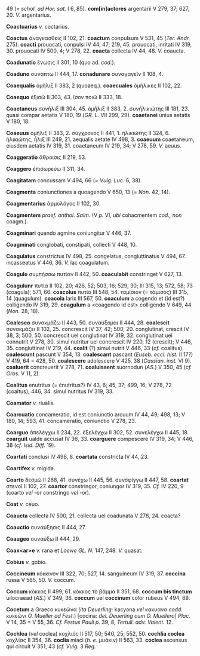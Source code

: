 49 (= *schol. ad Hor. sat.* I 6, 85). **com[in]actores** argentarii V
279, 37; 627, 20. *V.* argentarius.

**Coactuarius** *v.* coctarius.

**Coactus** ἀναγκασθείς II 102, 21. **coactum** conpulsum V 531, 45
(*Ter. Andr.* 275). **coacti** prouocati, conpulsi IV 44, 47; 219, 45.
prouocati, inritati IV 319, 30. prouocati IV 500, 4; V 278, 22.
**coacta** collecta IV 44, 48. *V.* coaucta.

**Coadunatio** ἕνωσις II 301, 10 (quo ad. *cod.*).

**Coaduno** συνάπτω II 444, 17. **conadunare** συναγαγεῖν II 108, 4.

**Coaequalis** ὁμῆλιξ II 383, 2 (quoaeq.). **coaecuales** ὁμήλικες II
102, 22.

**Coaequo** ἐξισῶ II 303, 43. ἴσον ποιῶ II 333, 18.

**Coaetaneus** συνῆλιξ III 304, 45. ὁμῆ­λιξ II 383, 2. συνῆλικιώτης III
181, 23. quasi compar aetatis V 180, 19 (*GR. L.* VII 299, 29).
**coaetanei** unius aetatis V 180, 18.

**Coaeuus** ὁμῆλιξ II 383, 2. σύγχρονος II 441, 1. ἡλικιώτης II 324, 6.
ἡλικιώτης, ἧλιξ III 249, 21. aequalis aetate IV 498, 3. **coaeuum**
coaetaneum, eiusdem aetatis IV 319, 31. coaetaneum IV 219, 34; V 278,
59. *V.* aeuus.

**Coaggeratio** ἄθροισις II 219, 53.

**Coaggero** ἐπισωρεύω II 311, 34.

**Coagitatam** concussam V 494, 66 (*= Vulg. Luc.* 6, 38).

**Coagmenta** coniunctiones a quoagendo V 650, 13 (= *Non.* 42, 14).

**Coagmentarius** ἁρμολόγος II 102, 30.

**Coagmentem** *praef. anthol. Salm.* (V *p.* VI, *ubi* cohacmentem
*cod., non* coagm.).

**Coagminari** quando agmine coniungitur V 446, 37.

**Coagminati** conglobati, constipati, collecti V 448, 10.

**Coagulatus** constrictus IV 498, 25. congelatus, congluttinatus V 494,
67. incasseatus V 446, 36. *V.* lac coagulatum.

**Coagulo** συμπήσσω πυτίαν II 442, 50. **coaculabit** constringet V
627, 13.

**Coagulunr** πυτία II 102, 20; 426, 52; 503, 16; 529, 30; III 315, 13;
572, 58; 73 (coagula); 571, 66. **coacolus** πυτία III 548, 54. ταμίσιον
(= τάμισος) III 315, 14 (quagulum). **coacola** larix III 567, 50.
**coaculum** a cogendo et (id est?) colligendo IV 319, 29. **coagulum**
a \<coagendo id est\> colligendo V 649, 44 (*Non.* 28, 18).

**Coalesco** συνακμάζω II 443, 50. συναύξομαι II 444, 28. **coalescit**
συνακμάζει II 102, 25. concrescit IV 37, 42; 500, 20. conglutinat,
crescit IV 38, 3; 500, 50. concrescit uel conglutinat IV 319, 32.
conglutinat uel connutrit V 278, 30. simul nutritur uel concrescit IV
220, 12 (crescit); V 446, 35. congluttinat IV 219, 44. **coalit** (?)
simul nutrit V 446, 33 (*cf.* coalitus). **coalescunt** pascunt V 354,
13. **coalescant** pascant (*Euseb. eccl. hist.* II 17?) V 419, 64 =
428, 50. **coalescere** adolescere V 425, 38 (*Cassian. inst.* VI 9).
**coaluerit** concreuerit V 278, 71. **coaluissent** suornodun (*AS.*) V
350, 45 (*cf. Oros.* V 11, 2).

**Coalitus** enutritus (= c̃nutritus?) IV 43, 6; 45, 37; 499, 16; V 278,
72 (coaltus); 446, 34. simul nutritus IV 319, 33.

**Coamator** *v.* riualis.

**Coarcuatio** concameratio, id est coniunctio arcuum IV 44, 49; 498,
13; V 180, 14; 593, 41. concameratio, coniunctio V 278, 23.

**Coarguo** ἀπελέγχω II 234, 22. ἐξελέγχω II 302, 52. συνελέγχω II 445,
18. **coarguit** ualde accusat IV 36, 33. **coarguere** compescere IV
319, 34; V 446, 38 (*cf. Isid. Diff.* 19).

**Coartati** conclusi IV 498, 8. **coartata** constricta IV 44, 23.

**Coartifex** *v.* migida.

**Coarto** δεσμῶ II 268, 41. συνέχω II 445, 56. συνσφίγγω II 447, 58.
**coartat** στενοῖ II 102, 27. **coartor** constringor, coniungor IV
319, 35. *Cf.* IV 220, 9 (coarto *vel* -or constringo *vel* -or).

**Coat** *v.* ceuo.

**Coaucta** collecta IV 500, 21. collecta uel coadunata V 278, 24.
coacta?

**Coauctio** συναύξησις II 444, 27.

**Coaugeo** συναύξω II 444, 29.

**Coax\<ar\>e** *v.* rana et *Loewe GL. N.* 147, 248. *V.* quasat.

**Cobius** *v.* gobio.

**Coccineum** κόκκινον III 322, 70; 527, 14. sanguineum IV 319, 37.
**coccina** russa V 565, 50. *V.* coccum.

**Coccum** κόκκος II 499, 61. κόκκος τὸ βάμμα II 351, 68. **coccum bis
tinctum** uilocraead (*AS.*) V 349, 36. **coccum** uel **coccinum**
color rubeus V 494, 69.

**Cocetum** a Graeco κυκεῶνα (*ita Deuerling:* kacyona *vel* κακυανα
*codd.* κυκεῶνι *O. Mueller ad Fest.*) [cocina: *del. Deuerling cum O.
Muellero*] *Plac.* V 14, 35 = V 55, 36. *Cf. Festus Pauli p.* 39, 8,
*Tertull. adv. Valent.* 12.

**Cochlea** (*vel* coclea) κοχλιός II 517, 50; 540, 25; 552, 50.
**cochlia coclea** κοχλίας II 354, 36. **coclia** miaci (*h. e.* μυάκιν)
II 563, 33. **coclea** ascensus qui circuit V 351, 43 (*cf. Vulg.* 3
*Reg.*
